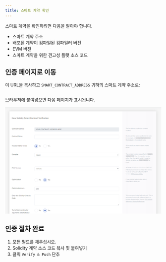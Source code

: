 ```yaml
---
title: 스마트 계약 확인
---
```


스마트 계약을 확인하려면 다음을 알아야 합니다.

- 스마트 계약 주소
- 배포된 계약이 컴파일된 컴파일러 버전
- EVM 버전
- 스마트 계약을 위한 견고성 플랫 소스 코드

## 인증 페이지로 이동

이 URL을 복사하고 `SMART_CONTRACT_ADDRESS` 귀하의 스마트 계약 주소로:

```https://explorer.evm.eosnetwork.com/address/SMART_CONTRACT_ADDRESS/verify-via-flattened-code/new
```

브라우저에 붙여넣으면 다음 페이지가 표시됩니다.

![스마트 계약 확인](./images/verify_contract.png)

## 인증 절차 완료

1. 모든 필드를 채우십시오.
3. Solidity 계약 소스 코드 복사 및 붙여넣기
4. 클릭 `Verify & Push` 단추
